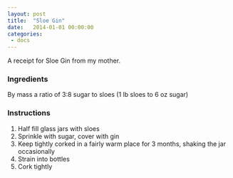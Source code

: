 ```yaml
---
layout: post
title:  "Sloe Gin"
date:   2014-01-01 00:00:00
categories:
 - docs
---
```


A receipt for Sloe Gin from my mother.

### Ingredients

By mass a ratio of 3:8 sugar to sloes (1 lb sloes to 6 oz sugar)

### Instructions

1. Half fill glass jars with sloes
2. Sprinkle with sugar, cover with gin
3. Keep tightly corked in a fairly warm place for 3 months, shaking the jar
occasionally
4. Strain into bottles
5. Cork tightly
